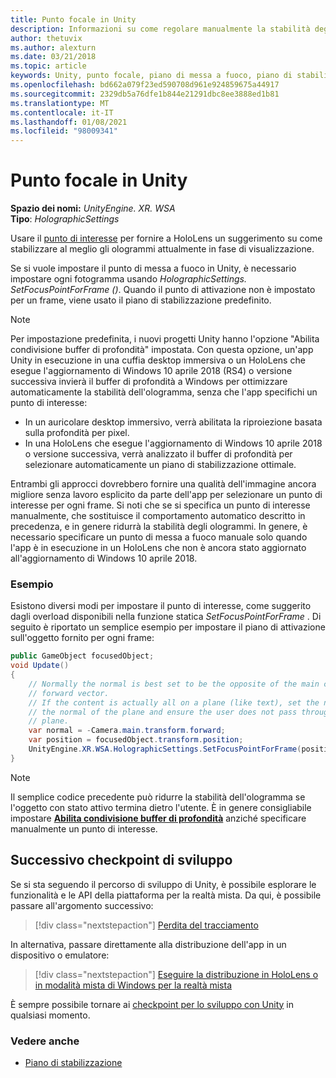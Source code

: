 ```yaml
---
title: Punto focale in Unity
description: Informazioni su come regolare manualmente la stabilità degli ologrammi in Unity impostando il punto di messa a fuoco per gli auricolari HoloLens e di realtà mista di Windows.
author: thetuvix
ms.author: alexturn
ms.date: 03/21/2018
ms.topic: article
keywords: Unity, punto focale, piano di messa a fuoco, piano di stabilizzazione, punto di stabilizzazione, riproiezione, LSR, buffer di profondità, auricolare realtà mista, auricolare della realtà mista di Windows, auricolare della realtà virtuale
ms.openlocfilehash: bd662a079f23ed590708d961e924859675a44917
ms.sourcegitcommit: 2329db5a76dfe1b844e21291dbc8ee3888ed1b81
ms.translationtype: MT
ms.contentlocale: it-IT
ms.lasthandoff: 01/08/2021
ms.locfileid: "98009341"
---
```

# <a name="focus-point-in-unity"></a>Punto focale in Unity

**Spazio dei nomi:** *UnityEngine. XR. WSA*<br>
**Tipo**: *HolographicSettings*

Usare il [punto di interesse](../platform-capabilities-and-apis/hologram-stability.md#reprojection) per fornire a HoloLens un suggerimento su come stabilizzare al meglio gli ologrammi attualmente in fase di visualizzazione.

Se si vuole impostare il punto di messa a fuoco in Unity, è necessario impostare ogni fotogramma usando *HolographicSettings. SetFocusPointForFrame ()*. Quando il punto di attivazione non è impostato per un frame, viene usato il piano di stabilizzazione predefinito.

> [!NOTE]
> Per impostazione predefinita, i nuovi progetti Unity hanno l'opzione "Abilita condivisione buffer di profondità" impostata.  Con questa opzione, un'app Unity in esecuzione in una cuffia desktop immersiva o un HoloLens che esegue l'aggiornamento di Windows 10 aprile 2018 (RS4) o versione successiva invierà il buffer di profondità a Windows per ottimizzare automaticamente la stabilità dell'ologramma, senza che l'app specifichi un punto di interesse:
> * In un auricolare desktop immersivo, verrà abilitata la riproiezione basata sulla profondità per pixel.
> * In una HoloLens che esegue l'aggiornamento di Windows 10 aprile 2018 o versione successiva, verrà analizzato il buffer di profondità per selezionare automaticamente un piano di stabilizzazione ottimale.
>
> Entrambi gli approcci dovrebbero fornire una qualità dell'immagine ancora migliore senza lavoro esplicito da parte dell'app per selezionare un punto di interesse per ogni frame.  Si noti che se si specifica un punto di interesse manualmente, che sostituisce il comportamento automatico descritto in precedenza, e in genere ridurrà la stabilità degli ologrammi.  In genere, è necessario specificare un punto di messa a fuoco manuale solo quando l'app è in esecuzione in un HoloLens che non è ancora stato aggiornato all'aggiornamento di Windows 10 aprile 2018.

### <a name="example"></a>Esempio

Esistono diversi modi per impostare il punto di interesse, come suggerito dagli overload disponibili nella funzione statica *SetFocusPointForFrame* . Di seguito è riportato un semplice esempio per impostare il piano di attivazione sull'oggetto fornito per ogni frame:

```cs
public GameObject focusedObject;
void Update()
{
    // Normally the normal is best set to be the opposite of the main camera's
    // forward vector.
    // If the content is actually all on a plane (like text), set the normal to
    // the normal of the plane and ensure the user does not pass through the
    // plane.
    var normal = -Camera.main.transform.forward;     
    var position = focusedObject.transform.position;
    UnityEngine.XR.WSA.HolographicSettings.SetFocusPointForFrame(position, normal);
}
```

> [!NOTE]
> Il semplice codice precedente può ridurre la stabilità dell'ologramma se l'oggetto con stato attivo termina dietro l'utente. È in genere consigliabile impostare **[Abilita condivisione buffer di profondità](camera-in-unity.md#sharing-your-depth-buffers-with-windows)** anziché specificare manualmente un punto di interesse.

## <a name="next-development-checkpoint"></a>Successivo checkpoint di sviluppo

Se si sta seguendo il percorso di sviluppo di Unity, è possibile esplorare le funzionalità e le API della piattaforma per la realtà mista. Da qui, è possibile passare all'argomento successivo:

> [!div class="nextstepaction"]
> [Perdita del tracciamento](tracking-loss-in-unity.md)

In alternativa, passare direttamente alla distribuzione dell'app in un dispositivo o emulatore:

> [!div class="nextstepaction"]
> [Eseguire la distribuzione in HoloLens o in modalità mista di Windows per la realtà mista](../platform-capabilities-and-apis/using-visual-studio.md)

È sempre possibile tornare ai [checkpoint per lo sviluppo con Unity](unity-development-overview.md#3-platform-capabilities-and-apis) in qualsiasi momento.

### <a name="see-also"></a>Vedere anche

* [Piano di stabilizzazione](../platform-capabilities-and-apis/hologram-stability.md#reprojection)
